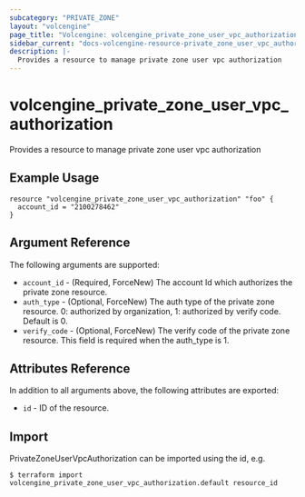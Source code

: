 ```yaml
---
subcategory: "PRIVATE_ZONE"
layout: "volcengine"
page_title: "Volcengine: volcengine_private_zone_user_vpc_authorization"
sidebar_current: "docs-volcengine-resource-private_zone_user_vpc_authorization"
description: |-
  Provides a resource to manage private zone user vpc authorization
---
```

# volcengine_private_zone_user_vpc_authorization
Provides a resource to manage private zone user vpc authorization
## Example Usage
```hcl
resource "volcengine_private_zone_user_vpc_authorization" "foo" {
  account_id = "2100278462"
}
```
## Argument Reference
The following arguments are supported:
* `account_id` - (Required, ForceNew) The account Id which authorizes the private zone resource.
* `auth_type` - (Optional, ForceNew) The auth type of the private zone resource. 0: authorized by organization, 1: authorized by verify code. Default is 0.
* `verify_code` - (Optional, ForceNew) The verify code of the private zone resource. This field is required when the auth_type is 1.

## Attributes Reference
In addition to all arguments above, the following attributes are exported:
* `id` - ID of the resource.



## Import
PrivateZoneUserVpcAuthorization can be imported using the id, e.g.
```
$ terraform import volcengine_private_zone_user_vpc_authorization.default resource_id
```

